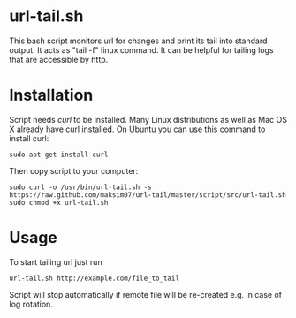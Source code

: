 url-tail.sh
=========

  This bash script monitors url for changes and print its tail into standard output. It acts as "tail -f" linux command.
  It can be helpful for tailing logs that are accessible by http.

# Installation

  Script needs *curl* to be installed. Many Linux distributions as well as Mac OS X already have curl installed.
  On Ubuntu you can use this command to install curl:

`sudo apt-get install curl`

  Then copy script to your computer:

```
sudo curl -o /usr/bin/url-tail.sh -s https://raw.github.com/maksim07/url-tail/master/script/src/url-tail.sh
sudo chmod +x url-tail.sh
```

# Usage

  To start tailing url just run

`url-tail.sh http://example.com/file_to_tail`

  Script will stop automatically if remote file will be re-created e.g. in case of log rotation.
